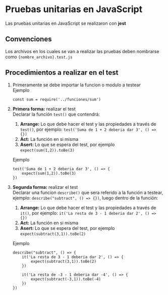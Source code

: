 # Pruebas unitarias en JavaScript

Las pruebas unitarias en JavaScript se realizaron con **jest**

## Convenciones

Los archivos en los cuales se van a realizar las pruebas deben nombrarse como `{nombre_archivo}.test.js`

## Procedimientos a realizar en el test
1. Primeramente se debe importar la funcion o modulo a testear  
    Ejemplo  
    ```
    const sum = require('../funciones/sum')
    ```
2. **Primera forma:** realizar el test  
    Declarar la función `test()` que contendrá: 
    1. **Arrange:** Lo que debe hacer el test y las propiedades a través de `test()`, por ejemplo: `test('Suma de 1 + 2 deberia dar 3', () => {})`
    2. **Act:** La función en si misma
    3. **Asert:** Lo que se espera del test, por ejemplo `expect(sum(1,2)).toBe(3)`

    Ejemplo  
    ```
    test('Suma de 1 + 2 deberia dar 3', () => {
        expect(sum(1,2)).toBe(3)
    })
    ```
3. **Segunda forma:** realizar el test  
    Declarar una funcion `describe()` que sera referido a la función a testear, ejemplo: `describe("subtract", () => {})`, luego dentro de la función:
    1. **Arrange:** Lo que debe hacer el test y las propiedades a través de `it()`, por ejemplo: `it('La resta de 3 - 1 deberia dar 2', () => {})`
    2. **Act:** La función en si misma
    3. **Asert:** Lo que se espera del test, por ejemplo `expect(subtract(3,1)).toBe(2)`


    Ejemplo
    ```
    describe("subtract", () => {
        it('La resta de 3 - 1 deberia dar 2', () => {
            expect(subtract(3,1)).toBe(2)
        })

        it('La resta de -3 - 1 deberia dar -4', () => {
            expect(subtract(-3,1)).toBe(-4)
        })
    })
    ```



